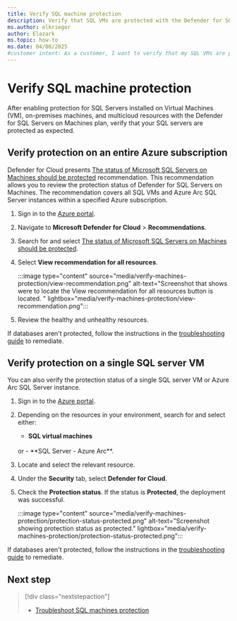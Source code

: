 ```yaml
---
title: Verify SQL machine protection
description: Verify that SQL VMs are protected with the Defender for SQL Servers on Machines plan as expected. Ensure that all security measures are properly implemented.
ms.author: elkrieger
author: Elazark
ms.topic: how-to
ms.date: 04/08/2025
#customer intent: As a customer, I want to verify that my SQL VMs are protected with the Defender for SQL Servers on Machines plan as expected.
---
```


# Verify SQL machine protection

After enabling protection for SQL Servers installed on Virtual Machines (VM), on-premises machines, and multicloud resources with the Defender for SQL Servers on Machines plan, verify that your SQL servers are protected as expected.

## Verify protection on an entire Azure subscription

Defender for Cloud presents [The status of Microsoft SQL Servers on Machines should be protected](https://aka.ms/NewStatusRecommendation) recommendation. This recommendation allows you to review the protection status of Defender for SQL Servers on Machines. The recommendation covers all SQL VMs and Azure Arc SQL Server instances within a specified Azure subscription.

1. Sign in to the [Azure portal](https://portal.azure.com/).

1. Navigate to **Microsoft Defender for Cloud** > **Recommendations**.

1. Search for and select [The status of Microsoft SQL Servers on Machines should be protected](https://aka.ms/NewStatusRecommendation).

1. Select **View recommendation for all resources**.

    :::image type="content" source="media/verify-machines-protection/view-recommendation.png" alt-text="Screenshot that shows were to locate the View recommendation for all resources button is located. " lightbox="media/verify-machines-protection/view-recommendation.png":::

1. Review the healthy and unhealthy resources.

If databases aren't protected, follow the instructions in the [troubleshooting guide](troubleshoot-sql-machines-guide.md) to remediate.

## Verify protection on a single SQL server VM

You can also verify the protection status of a single SQL server VM or Azure Arc SQL Server instance.

1. Sign in to the [Azure portal](https://portal.azure.com/).
1. Depending on the resources in your environment, search for and select either:
    - **SQL virtual machines**
    <br> 
    or
    - **SQL Server - Azure Arc**.

1. Locate and select the relevant resource.

1. Under the **Security** tab, select **Defender for Cloud**.

1. Check the **Protection status**. If the status is **Protected**, the deployment was successful.

    :::image type="content" source="media/verify-machines-protection/protection-status-protected.png" alt-text="Screenshot showing protection status as protected." lightbox="media/verify-machines-protection/protection-status-protected.png":::

If databases aren't protected, follow the instructions in the [troubleshooting guide](troubleshoot-sql-machines-guide.md) to remediate.

## Next step

> [!div class="nextstepaction"]
>- [Troubleshoot SQL machines protection](troubleshoot-sql-machines-guide.md)
